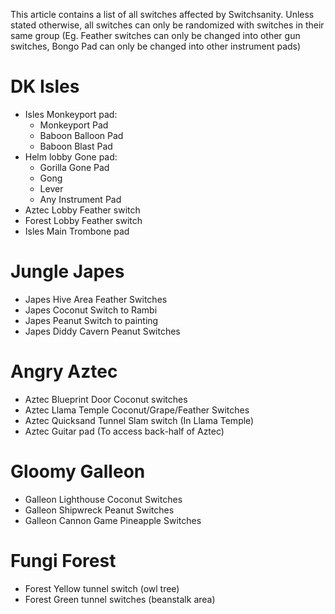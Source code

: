 This article contains a list of all switches affected by Switchsanity. Unless stated otherwise, all switches can only be randomized with switches in their same group (Eg. Feather switches can only be changed into other gun switches, Bongo Pad can only be changed into other instrument pads)

# DK Isles
- Isles Monkeyport pad:
    - Monkeyport Pad
    - Baboon Balloon Pad
    - Baboon Blast Pad
- Helm lobby Gone pad:
    - Gorilla Gone Pad
    - Gong
    - Lever
    - Any Instrument Pad
- Aztec Lobby Feather switch 
- Forest Lobby Feather switch 
- Isles Main Trombone pad

# Jungle Japes
- Japes Hive Area Feather Switches 
- Japes Coconut Switch to Rambi 
- Japes Peanut Switch to painting 
- Japes Diddy Cavern Peanut Switches

# Angry Aztec
- Aztec Blueprint Door Coconut switches 
- Aztec Llama Temple Coconut/Grape/Feather Switches 
- Aztec Quicksand Tunnel Slam switch (In Llama Temple)
- Aztec Guitar pad (To access back-half of Aztec)

# Gloomy Galleon
- Galleon Lighthouse Coconut Switches
- Galleon Shipwreck Peanut Switches
- Galleon Cannon Game Pineapple Switches

# Fungi Forest
- Forest Yellow tunnel switch (owl tree) 
- Forest Green tunnel switches (beanstalk area)
